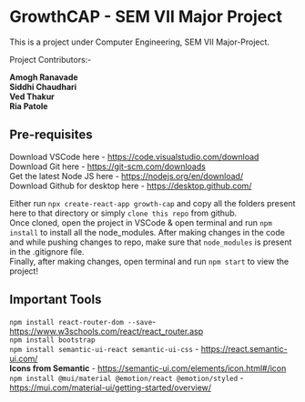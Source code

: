 # GrowthCAP - SEM VII Major Project

This is a project under Computer Engineering, SEM VII Major-Project.  

Project Contributors:-  

**Amogh Ranavade  
Siddhi Chaudhari  
Ved Thakur  
Ria Patole**

## Pre-requisites
Download VSCode here - https://code.visualstudio.com/download  
Download Git here - https://git-scm.com/downloads  
Get the latest Node JS here - https://nodejs.org/en/download/  
Download Github for desktop here - https://desktop.github.com/

Either run `npx create-react-app growth-cap` and copy all the folders present here to that directory   or simply `clone this repo` from github.  
Once cloned, open the project in VSCode & open terminal and run `npm install` to install all the node_modules. 
After making changes in the code and while pushing changes to repo, make sure that `node_modules` is present in the .gitignore file.  
Finally, after making changes, open terminal and run `npm start` to view the project!

## Important Tools  
`npm install react-router-dom --save`- https://www.w3schools.com/react/react_router.asp  
`npm install bootstrap`  
`npm install semantic-ui-react semantic-ui-css` - https://react.semantic-ui.com/  
**Icons from Semantic** - https://semantic-ui.com/elements/icon.html#/icon  
`npm install @mui/material @emotion/react @emotion/styled` - https://mui.com/material-ui/getting-started/overview/
